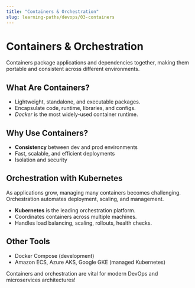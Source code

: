 ```yaml
---
title: "Containers & Orchestration"
slug: learning-paths/devops/03-containers
---
```


# Containers & Orchestration

Containers package applications and dependencies together, making them portable and consistent across different environments.

## What Are Containers?

- Lightweight, standalone, and executable packages.
- Encapsulate code, runtime, libraries, and configs.
- *Docker* is the most widely-used container runtime.

## Why Use Containers?

- **Consistency** between dev and prod environments
- Fast, scalable, and efficient deployments
- Isolation and security

## Orchestration with Kubernetes

As applications grow, managing many containers becomes challenging. Orchestration automates deployment, scaling, and management.

- **Kubernetes** is the leading orchestration platform.
- Coordinates containers across multiple machines.
- Handles load balancing, scaling, rollouts, health checks.

## Other Tools

- Docker Compose (development)
- Amazon ECS, Azure AKS, Google GKE (managed Kubernetes)

Containers and orchestration are vital for modern DevOps and microservices architectures!
